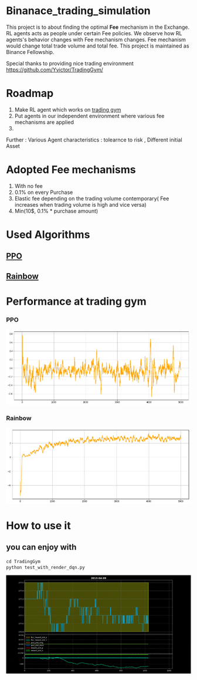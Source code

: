 # Binanace_trading_simulation
This project is to about finding the optimal __Fee__ mechanism in the Exchange. RL agents acts as people under certain Fee policies. We observe how RL agents's behavior changes with Fee mechanism changes. Fee mechanism would change total trade volume and total fee. This project is maintained as Binance Fellowship.

Special thanks to providing nice trading environment https://github.com/Yvictor/TradingGym/

# Roadmap
1. Make RL agent which works on [trading gym](https://github.com/Yvictor/TradingGym/)
2. Put agents in our independent environment where various fee mechanisms are applied
3.  

Further :
Various Agent characteristics : tolearnce to risk , Different initial Asset
 


# Adopted Fee mechanisms
1. With no fee
2. 0.1% on every Purchase
3. Elastic fee depending on the trading volume contemporary( Fee increases when trading volume is high and vice versa)
4. Min(10$, 0.1% * purchase amount)


# Used Algorithms
## [PPO](https://arxiv.org/abs/1707.06347) 
## [Rainbow](https://arxiv.org/abs/1710.02298)

# Performance at trading gym

### PPO
![ppo_performance](figs/ppo_performance.png)
### Rainbow
![rainbow_performance](figs/rainbow_performance.png)
# How to use it

## you can enjoy with
```python3
cd TradingGym
python test_with_render_dqn.py
```
![gif](figs/ezgif.com-optimize.gif)